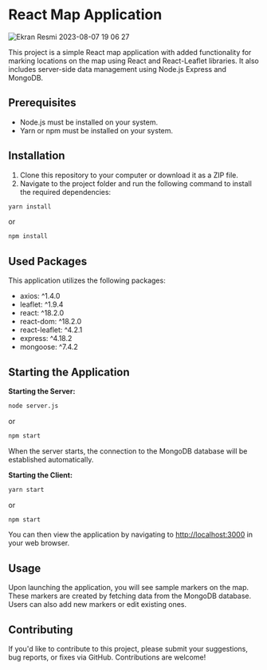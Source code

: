 
# React Map Application

![Ekran Resmi 2023-08-07 19 06 27](https://github.com/Harhat18/Map/assets/111196660/3847c308-21e5-489f-86ec-a9b11caa81d1)


This project is a simple React map application with added functionality for marking locations on the map using React and React-Leaflet libraries. It also includes server-side data management using Node.js Express and MongoDB.

## Prerequisites

- Node.js must be installed on your system.
- Yarn or npm must be installed on your system.

## Installation

1. Clone this repository to your computer or download it as a ZIP file.
2. Navigate to the project folder and run the following command to install the required dependencies:

```bash
yarn install
```

or

```bash
npm install
```

## Used Packages

This application utilizes the following packages:

- axios: ^1.4.0
- leaflet: ^1.9.4
- react: ^18.2.0
- react-dom: ^18.2.0
- react-leaflet: ^4.2.1
- express: ^4.18.2
- mongoose: ^7.4.2

## Starting the Application

**Starting the Server:**

```bash
node server.js
```

or

```bash
npm start
```

When the server starts, the connection to the MongoDB database will be established automatically.

**Starting the Client:**

```bash
yarn start
```

or

```bash
npm start
```

You can then view the application by navigating to [http://localhost:3000](http://localhost:3000) in your web browser.

## Usage

Upon launching the application, you will see sample markers on the map. These markers are created by fetching data from the MongoDB database. Users can also add new markers or edit existing ones.


## Contributing

If you'd like to contribute to this project, please submit your suggestions, bug reports, or fixes via GitHub. Contributions are welcome!
